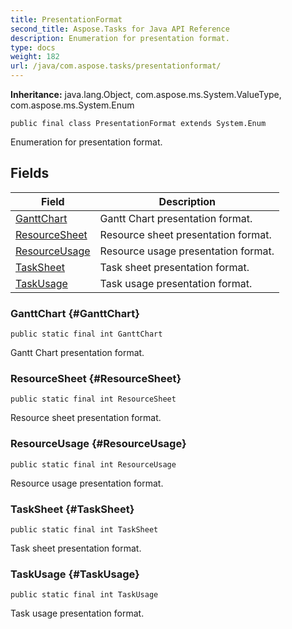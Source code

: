 ```yaml
---
title: PresentationFormat
second_title: Aspose.Tasks for Java API Reference
description: Enumeration for presentation format.
type: docs
weight: 182
url: /java/com.aspose.tasks/presentationformat/
---
```


**Inheritance:**
java.lang.Object, com.aspose.ms.System.ValueType, com.aspose.ms.System.Enum
```
public final class PresentationFormat extends System.Enum
```

Enumeration for presentation format.
## Fields

| Field | Description |
| --- | --- |
| [GanttChart](#GanttChart) | Gantt Chart presentation format. |
| [ResourceSheet](#ResourceSheet) | Resource sheet presentation format. |
| [ResourceUsage](#ResourceUsage) | Resource usage presentation format. |
| [TaskSheet](#TaskSheet) | Task sheet presentation format. |
| [TaskUsage](#TaskUsage) | Task usage presentation format. |
### GanttChart {#GanttChart}
```
public static final int GanttChart
```


Gantt Chart presentation format.

### ResourceSheet {#ResourceSheet}
```
public static final int ResourceSheet
```


Resource sheet presentation format.

### ResourceUsage {#ResourceUsage}
```
public static final int ResourceUsage
```


Resource usage presentation format.

### TaskSheet {#TaskSheet}
```
public static final int TaskSheet
```


Task sheet presentation format.

### TaskUsage {#TaskUsage}
```
public static final int TaskUsage
```


Task usage presentation format.

